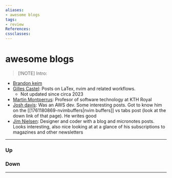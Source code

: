```yaml
---
aliases:
- awesome blogs
tags:
- review
References:
cssclasses:
---
```

# awesome blogs
> [!NOTE] Intro: 
> 

- [Brandon keim](https://brandonkeim.net/)
- [Gilles Castel](https://castel.dev): Posts on LaTex, nvim and related workflows. 
	- Not updated since circa 2023
- [Martin Montperrus](https://www.monperrus.net/martin/): Profesor of software technology at KTH Royal 
- [Josh davis](https://joshldavis.com/posts/): Was an AWS dev. Some interesting posts. Got to know him on the [[1761180869-nvimbuffers|nvim buffers]] vs tabs post (look at the down link of that page). He writes good
- [Jim Nielsen](https://www.jim-nielsen.com): Designer and coder with a blog and micronotes posts. Looks interesting, also nice looking at at a glance of his subscriptions to magazines and other newsletters
***
### Up
### Down
***
